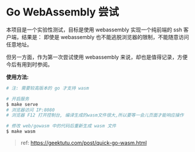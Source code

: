 # Go WebAssembly 尝试

本项目是一个实验性测试，目标是使用 webassembly 实现一个纯前端的 ssh 客户端，结果是： 即使是 webassembly 也不能逃脱浏览器的限制，不能随意访问任意地址。

但另一方面，作为第一次尝试使用 webassembly 来说，却也是值得记录，方便今后有用到时参阅。

**使用方法:**

```bash
# 注: 需要较高版本的 go 才支持 wasm

# 开启服务
$ make serve
# 浏览器访问 IP:8080
# 浏览器 F12 打开控制台, 编译生成的wasm文件很大,所以要等一会儿页面才能响应操作

# 修改 web/gowasm 中的代码后重新生成 wasm 文件
$ make wasm
```

> ref:
> https://geektutu.com/post/quick-go-wasm.html

